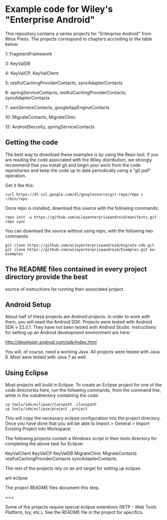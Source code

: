 # Example code for Wiley's "Enterprise Android"

This repository contains a series projects for "Enterprise Android" from Wrox Press.  The 
projects correspond to chapters according to the table below:

1: FragmentFramework

3: KeyValDB

4: KeyValCP, KeyValClient

5: restfulCachingProviderContacts, syncAdapterContacts

6: springServiceContacts, restfulCachingProviderContacts, syncAdapterContacts

7: awsServiceContacts, googleAppEngineContacts

10: MigrateContacts, MigrateClinic

12: AndroidSecurity, springServiceContacts

## Getting the code

The best way to download these examples is by using the Repo tool. If you
are reading the code associated with the Wiley distribution, we strongly
recommend that you install git and begin your work from the code repositories
and keep the code up to date periodically using a "git pull" operation.

Get it like this:
```
curl https://dl-ssl.google.com/dl/googlesource/git-repo/repo > ~/bin/repo
```

Once repo is installed, download this source with the following commands:

```
repo init -u https://github.com/wileyenterpriseandroid/manifests.git
repo sync
```

You can download the source without using repo, with the following two commands:

```
git clone https://github.com/wileyenterpriseandroid/migrate-sdk.git
git clone https://github.com/wileyenterpriseandroid/Examples.git ea-examples
```

## The README files contained in every project directory provide the best
source of instructions for running their associated project.

## Android Setup

About half of these projects are Android projects.  In order to work with them,
you will need the Android SDK.  Projects were tested with Android SDK v 22.0.1.
They have not been tested with Android Studio.  Instructions for setting up an
Android  development environment are here:

http://developer.android.com/sdk/index.html

You will, of course, need a working Java.  All projects were tested with Java 6.
Most were tested with Java 7 as well.

## Using Eclipse
Most projects will build in Eclipse.  To create an Eclipse project for one of the code directories here,
run the following commands, from the command line, while in the subdirectory containing the code:
```shell
cp tools/ide/eclipse/classpath .classpath
cp tools/ide/eclipse/project .project
```

This will copy the necessary eclipse configuration into the project directory.  Once you have done that
you will be able to Import > General > Import Existing Project into Workspace.

The following projects contain a Windows script in their tools directory for
completing the above task for Eclipse:

KeyValClient
KeyValCP
KeyValDB
MigrateClinic
MigrateContacts
restfulCachingProviderContacts
syncAdapterContacts

The rest of the projects rely on an ant target for setting up eclipse:

ant eclipse

The project README files document this step.

===

Some of the projects require special eclipse extentions (WTP - Web Tools Platform, Ivy, etc.).  See the
README file in the project for specifics.

